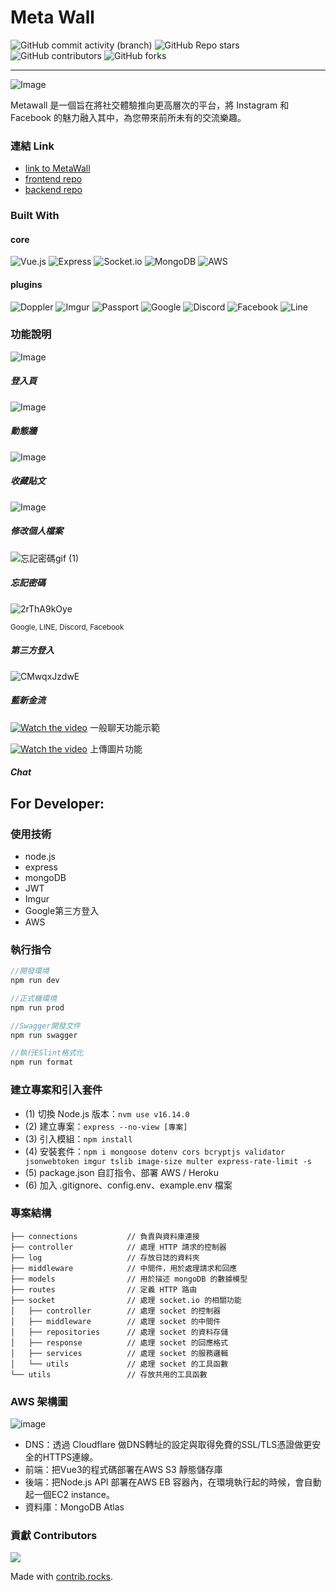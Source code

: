 # Meta Wall


![GitHub commit activity (branch)](https://img.shields.io/github/commit-activity/t/larrylinr5/posts_final?style=for-the-badge)
![GitHub Repo stars](https://img.shields.io/github/stars/larrylinr5/posts_final?style=for-the-badge)
![GitHub contributors](https://img.shields.io/github/contributors/larrylinr5/posts_final?style=for-the-badge)
![GitHub forks](https://img.shields.io/github/forks/larrylinr5/posts_final?style=for-the-badge)

---
![Image](https://i.imgur.com/h7XdEPc.png)

Metawall 是一個旨在將社交體驗推向更高層次的平台，將 Instagram 和 Facebook 的魅力融入其中，為您帶來前所未有的交流樂趣。

### 連結 Link

- [link to MetaWall](https://www.universewalls.com/)
- [frontend repo](https://github.com/cotton123236/metawall-frontend)
- [backend repo](https://github.com/cotton123236/metawall-frontend)

### Built With

#### core
![Vue.js](https://img.shields.io/badge/Vue.js-35495E?style=for-the-badge&logo=vuedotjs&logoColor=4FC08D)
![Express](https://img.shields.io/badge/express-35495E?style=for-the-badge&logo=express&logoColor=4FC08D) 
![Socket.io](https://img.shields.io/badge/socket.io-35495E?style=for-the-badge&logo=socket.io&logoColor=4FC08D)
![MongoDB](https://img.shields.io/badge/MongoDB-35495E?style=for-the-badge&logo=mongodb&logoColor=4FC08D)
![AWS](https://img.shields.io/badge/AWS-35495E?style=for-the-badge&logo=amazonaws&logoColor=4FC08D) 

#### plugins
![Doppler](https://img.shields.io/badge/Doppler-35495E?style=for-the-badge&logo=doppler&logoColor=4FC08D)
![Imgur](https://img.shields.io/badge/imgur-35495E?style=for-the-badge&logo=imgur&logoColor=4FC08D)
![Passport](https://img.shields.io/badge/passport-35495E?style=for-the-badge&logo=passport&logoColor=4FC08D)
![Google](https://img.shields.io/badge/google%20login-35495E?style=for-the-badge&logo=google&logoColor=4285F4) 
![Discord](https://img.shields.io/badge/discord%20login-35495E?style=for-the-badge&logo=discord&logoColor=5865F2)
![Facebook](https://img.shields.io/badge/facebook%20login-35495E?style=for-the-badge&logo=facebook&logoColor=1877F2) 
![Line](https://img.shields.io/badge/line%20login-35495E?style=for-the-badge&logo=line&logoColor=00C300)



### 功能說明
![Image](https://i.imgur.com/r2gQWgD.png)
##### 登入頁

![Image](https://i.imgur.com/m8m1duG.png)
##### 動態牆

![Image](https://i.imgur.com/AJQKgEP.png)
##### 收藏貼文

![Image](https://i.imgur.com/WW1YY2O.png)
##### 修改個人檔案


![忘記密碼gif (1)](https://github.com/larrylinr5/posts_final/assets/61115012/e6deb755-3743-4ce6-b1fe-70938d82e9ee)

##### 忘記密碼

![2rThA9kOye](https://github.com/larrylinr5/posts_final/assets/61115012/e0e1e9c7-403b-4c47-8bd2-e717f702b53c)

<small>Google, LINE, Discord, Facebook</small>
##### 第三方登入

![CMwqxJzdwE](https://github.com/larrylinr5/posts_final/assets/61115012/44b6aa75-3396-4bb9-bb73-1d1e246e62da)

##### 藍新金流

[![Watch the video](https://github.com/larrylinr5/posts_final/assets/61115012/794fb0b0-bf96-4e9a-89af-aa1e7a15cbb6)](https://youtu.be/OqpZwYZrEKg)
一般聊天功能示範

[![Watch the video](https://github.com/larrylinr5/posts_final/assets/61115012/794fb0b0-bf96-4e9a-89af-aa1e7a15cbb6)](https://youtu.be/upI4KOYch-M)
上傳圖片功能

##### Chat 
##### 


## For Developer:

### 使用技術
- node.js
- express
- mongoDB
- JWT
- Imgur
- Google第三方登入
- AWS

### 執行指令
```javascript
//開發環境
npm run dev

//正式機環境
npm run prod

//Swagger開發文件
npm run swagger

//執行ESlint格式化
npm run format
```
### 建立專案和引入套件
- (1) 切換 Node.js 版本：``` nvm use v16.14.0 ```
- (2) 建立專案：``` express --no-view [專案] ```
- (3) 引入模組：``` npm install ```
- (4) 安裝套件：``` npm i mongoose dotenv cors bcryptjs validator jsonwebtoken imgur tslib image-size multer express-rate-limit -s ```
- (5) package.json 自訂指令、部署 AWS / Heroku
- (6) 加入 .gitignore、config.env、example.env 檔案


### 專案結構
```
├── connections           // 負責與資料庫連接
├── controller            // 處理 HTTP 請求的控制器
├── log                   // 存放日誌的資料夾
├── middleware            // 中間件，用於處理請求和回應
├── models                // 用於描述 mongoDB 的數據模型
├── routes                // 定義 HTTP 路由
├── socket                // 處理 socket.io 的相關功能
│   ├── controller        // 處理 socket 的控制器
│   ├── middleware        // 處理 socket 的中間件
│   ├── repositories      // 處理 socket 的資料存儲
│   ├── response          // 處理 socket 的回應格式
│   ├── services          // 處理 socket 的服務邏輯
│   └── utils             // 處理 socket 的工具函數
└── utils                 // 存放共用的工具函數

```

### AWS 架構圖
![image](https://i.imgur.com/XAShGBE.png)
- DNS：透過 Cloudflare 做DNS轉址的設定與取得免費的SSL/TLS憑證做更安全的HTTPS連線。
- 前端：把Vue3的程式碼部署在AWS S3 靜態儲存庫
- 後端：把Node.js API 部署在AWS EB 容器內，在環境執行起的時候，會自動起一個EC2 instance。
- 資料庫：MongoDB Atlas


### 貢獻 Contributors

<a href="https://github.com/cotton123236/metawall-frontend/graphs/contributors">
  <img src="https://contrib.rocks/image?repo=cotton123236/metawall-frontend" />
</a>

Made with [contrib.rocks](https://contrib.rocks).
